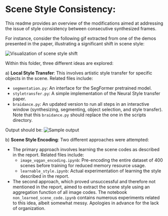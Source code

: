 # Scene Style Consistency:

This readme provides an overview of the modifications aimed at addressing the issue of style consistency between consecutive synthesized frames.

For instance, consider the following gif extracted from one of the demos presented in the paper, illustrating a significant shift in scene style:

![Visualization of scene style shift](https://drive.google.com/uc?export=view&id=1pc0saQd1wfc7trBRRX3yQvdDO3zVccLq)

Within this folder, three different ideas are explored:

a) **Local Style Transfer**: This involves artistic style transfer for specific objects in the scene. Related files include:
   - `segmentation.py`: An interface for the SegFormer pretrained model.
   - `styletransfer.py`: A simple implementation of the Neural Style transfer paper.
   - `braidance.py`: An updated version to run all steps in an interactive window (synthesizing, segmenting, object selection, and style transfer). Note that this `braidance.py` should replace the one in the scripts directory.
   
   Output should be:
   ![Sample output](https://drive.google.com/uc?id=1DWA7FkOvdRLdqonZjD2fGwMRSi6J9hcd)


b) **Scene Style Encoding**: Two different approaches were attempted:
   - The primary approach involves learning the scene codes as described in the report. Related files include:
     - `image_vqgan_encoding.ipynb`: Pre-encoding the entire dataset of 400 scenes before training for reduced memory resource usage.
     - `learnable_style.ipynb`: Actual experimentation of learning the style described in the report.
   - The second approach, which proved unsuccessful and therefore not mentioned in the report, aimed to extract the scene style using an aggregation function of all image codes. The notebook `non_learned_scene_code.ipynb` contains numerous experiments related to this idea, albeit somewhat messy. Apologies in advance for the lack of organization.


